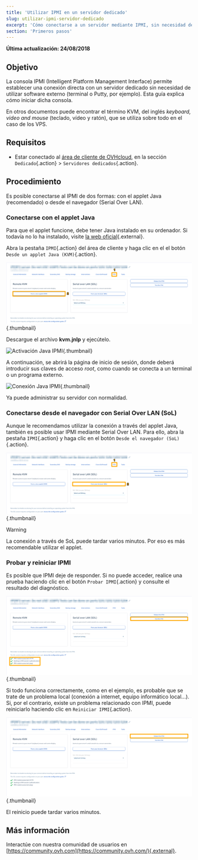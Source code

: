 ```yaml
---
title: 'Utilizar IPMI en un servidor dedicado'
slug: utilizar-ipmi-servidor-dedicado
excerpt: 'Cómo conectarse a un servidor mediante IPMI, sin necesidad de utilizar software externo'
section: 'Primeros pasos'
---
```


**Última actualización: 24/08/2018**

## Objetivo

La consola IPMI (Intelligent Platform Management Interface) permite establecer una conexión directa con un servidor dedicado sin necesidad de utilizar software externo (terminal o Putty, por ejemplo). Esta guía explica cómo iniciar dicha consola.

En otros documentos puede encontrar el término KVM, del inglés *keyboard, video and mouse* (teclado, vídeo y ratón), que se utiliza sobre todo en el caso de los VPS.

## Requisitos

- Estar conectado al [área de cliente de OVHcloud](https://ca.ovh.com/auth/?action=gotomanager), en la sección `Dedicado`{.action} > `Servidores dedicados`{.action}.


## Procedimiento

Es posible conectarse al IPMI de dos formas: con el applet Java (recomendado) o desde el navegador (Serial Over LAN).

### Conectarse con el applet Java

Para que el applet funcione, debe tener Java instalado en su ordenador. Si todavía no lo ha instalado, visite [la web oficial](https://www.java.com/es/download/){.external}.

Abra la pestaña `IPMI`{.action} del área de cliente y haga clic en el el botón `Desde un applet Java (KVM)`{.action}.

![Inicio Java IPMI](images/java_ipmi_initiate_2020.png){.thumbnail}

Descargue el archivo **kvm.jnlp** y ejecútelo.

![Activación Java IPMI](images/java_ipmi_activation.png){.thumbnail}

A continuación, se abrirá la página de inicio de sesión, donde deberá introducir sus claves de acceso *root*, como cuando se conecta a un terminal o un programa externo.

![Conexión Java IPMI](images/java_ipmi_login.png){.thumbnail}

Ya puede administrar su servidor con normalidad.

### Conectarse desde el navegador con Serial Over LAN (SoL)

Aunque le recomendamos utilizar la conexión a través del applet Java, también es posible usar IPMI mediante Serial Over LAN. Para ello, abra la pestaña `IPMI`{.action} y haga clic en el botón `Desde el navegador (SoL)`{.action}.

![Activación SoL IPMI](images/sol_ipmi_activation_2020.png){.thumbnail}

> [!warning]
>
> La conexión a través de SoL puede tardar varios minutos. Por eso es más recomendable utilizar el applet.
>

### Probar y reiniciar IPMI

Es posible que IPMI deje de responder. Si no puede acceder, realice una prueba haciendo clic en el botón `Probar IPMI`{.action} y consulte el resultado del diagnóstico.

![Probar IPMI](images/ipmi_test_2020.png){.thumbnail}

Si todo funciona correctamente, como en el ejemplo, es probable que se trate de un problema local (conexión a internet, equipo informático local...). Si, por el contrario, existe un problema relacionado con IPMI, puede reiniciarlo haciendo clic en `Reiniciar IPMI`{.action}.

![Probar IPMI](images/ipmi_reboot_2020.png){.thumbnail}

El reinicio puede tardar varios minutos.

## Más información

Interactúe con nuestra comunidad de usuarios en [https://community.ovh.com](https://community.ovh.com/){.external}.
